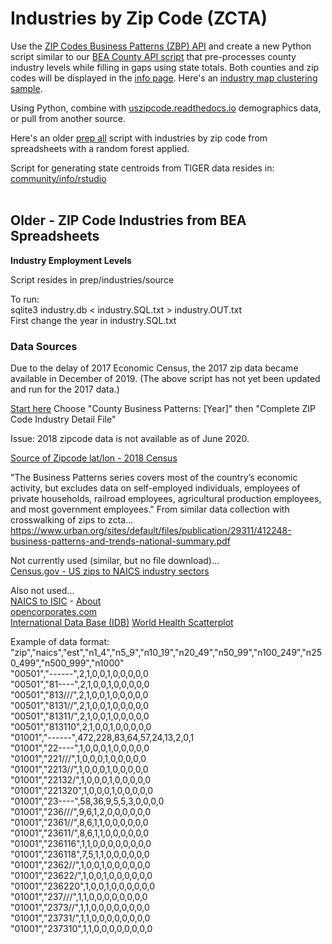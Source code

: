 # Industries by Zip Code (ZCTA)

Use the [ZIP Codes Business Patterns (ZBP) API](https://www.census.gov/data/developers/data-sets/cbp-nonemp-zbp/zbp-api.html) and create a new Python script similar to our [BEA County API script](../../localsite/info/data/) that pre-processes county industry levels while filling in gaps using state totals. Both counties and zip codes will be displayed in the [info page](../info/).  Here's an [industry map clustering sample](../../community/zip/leaflet/#columns=JobsAgriculture:50;JobsManufacturing:50).  

Using Python, combine with [uszipcode.readthedocs.io](https://uszipcode.readthedocs.io/01-Tutorial/index.html) demographics data, or pull from another source.    

Here's an older [prep all](../prep/all/) script with industries by zip code from spreadsheets with a random forest applied. 

Script for generating state centroids from TIGER data resides in:  
[community/info/rstudio](../info/rstudio)  
<br>



## Older - ZIP Code Industries from BEA Spreadsheets



<b>Industry Employment Levels</b><br>

Script resides in prep/industries/source

To run:  
sqlite3 industry.db < industry.SQL.txt > industry.OUT.txt  
First change the year in industry.SQL.txt  

### Data Sources

Due to the delay of 2017 Economic Census, the 2017 zip data became available in December of 2019. (The above script has not yet been updated and run for the 2017 data.)  
<!--
Companies per industry within each zipcode. Normally these are available annually at the end April, but the [ 2019 release will be in November and December](https://www.census.gov/programs-surveys/cbp/news-updates/updates/dec-2018.html) due to the delay of 2017 Economic Census.  
-->
[Start here](https://www.census.gov/programs-surveys/cbp/data/datasets.html) 
Choose "County Business Patterns: [Year]" then "Complete ZIP Code Industry Detail File"  

Issue: 2018 zipcode data is not available as of June 2020.  

[Source of Zipcode lat/lon - 2018 Census](https://www.census.gov/geo/maps-data/data/gazetteer2018.html)  


"The Business Patterns series covers most of the country’s economic activity, but
excludes data on self-employed individuals, employees of private households, railroad
employees, agricultural production employees, and most government employees."
From similar data collection with crosswalking of zips to zcta...  
https://www.urban.org/sites/default/files/publication/29311/412248-business-patterns-and-trends-national-summary.pdf


Not currently used (similar, but no file download)...  
[Census.gov - US zips to NAICS industry sectors](https://www.census.gov/data/developers/data-sets/cbp-nonemp-zbp/zbp-api.html)   

Also not used...  
[NAICS to ISIC](https://www.census.gov/eos/www/naics/concordances/concordances.html) -
[About](https://blog.opencorporates.com/2018/01/18/new-feature-global-industry-codes/)  
[opencorporates.com](https://opencorporates.com/info/networks)  
[International Data Base (IDB)](https://www.census.gov/programs-surveys/international-programs/about/idb.html)
[World Health Scatterplot](http://bl.ocks.org/msbarry/9911363)

Example of data format:  
"zip","naics","est","n1_4","n5_9","n10_19","n20_49","n50_99","n100_249","n250_499","n500_999","n1000"  
"00501","------",2,1,0,0,1,0,0,0,0,0  
"00501","81----",2,1,0,0,1,0,0,0,0,0  
"00501","813///",2,1,0,0,1,0,0,0,0,0  
"00501","8131//",2,1,0,0,1,0,0,0,0,0  
"00501","81311/",2,1,0,0,1,0,0,0,0,0  
"00501","813110",2,1,0,0,1,0,0,0,0,0  
"01001","------",472,228,83,64,57,24,13,2,0,1  
"01001","22----",1,0,0,0,1,0,0,0,0,0  
"01001","221///",1,0,0,0,1,0,0,0,0,0  
"01001","2213//",1,0,0,0,1,0,0,0,0,0  
"01001","22132/",1,0,0,0,1,0,0,0,0,0  
"01001","221320",1,0,0,0,1,0,0,0,0,0  
"01001","23----",58,36,9,5,5,3,0,0,0,0  
"01001","236///",9,6,1,2,0,0,0,0,0,0  
"01001","2361//",8,6,1,1,0,0,0,0,0,0  
"01001","23611/",8,6,1,1,0,0,0,0,0,0  
"01001","236116",1,1,0,0,0,0,0,0,0,0  
"01001","236118",7,5,1,1,0,0,0,0,0,0  
"01001","2362//",1,0,0,1,0,0,0,0,0,0  
"01001","23622/",1,0,0,1,0,0,0,0,0,0  
"01001","236220",1,0,0,1,0,0,0,0,0,0  
"01001","237///",1,1,0,0,0,0,0,0,0,0  
"01001","2373//",1,1,0,0,0,0,0,0,0,0  
"01001","23731/",1,1,0,0,0,0,0,0,0,0  
"01001","237310",1,1,0,0,0,0,0,0,0,0  




